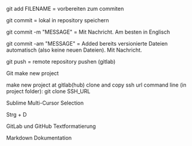 git add FILENAME = vorbereiten zum commiten

git commit = lokal in repository speichern


git commit -m "MESSAGE" = Mit Nachricht. Am besten in Englisch

git commit -am "MESSAGE" = Added bereits versionierte Dateien automatisch (also keine neuen Dateien). Mit Nachricht.



git push = remote repository pushen (gitlab)


Git make new project

make new project at gitlab(hub)
clone and copy ssh url
command line (in project folder): git clone SSH_URL



Sublime Multi-Cursor Selection

Strg + D


GitLab und GitHub Textformatierung

Markdown Dokumentation